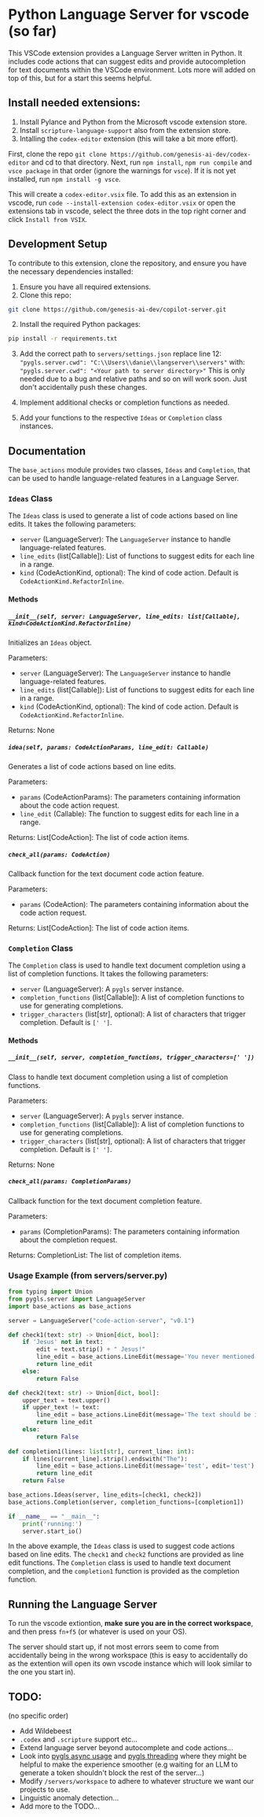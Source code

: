 # Python Language Server for vscode (so far)
This VSCode extension provides a Language Server written in Python. It includes code actions that can suggest edits and provide autocompletion for text documents within the VSCode environment. Lots more will added on top of this, but for a start this seems helpful.
## Install needed extensions:
1. Install Pylance and Python from the Microsoft vscode extension store.
2. Install `scripture-language-support` also from the extension store.
3. Intalling the `codex-editor` extension (this will take a bit more effort).

First, clone the repo `git clone https://github.com/genesis-ai-dev/codex-editor` and cd to that directory. Next, run `npm install`, `npm run compile` and `vsce package` in that order (ignore the warnings for `vsce`). If it is not yet installed, run `npm install -g vsce`.

This will create a `codex-editor.vsix` file. To add this as an extension in vscode, run `code --install-extension codex-editor.vsix` or open the extensions tab in vscode, select the three dots in the top right corner and click `Install from VSIX`.

## Development Setup

To contribute to this extension, clone the repository, and ensure you have the necessary dependencies installed:

1. Ensure you have all required extensions.
2. Clone this repo:
```bash
git clone https://github.com/genesis-ai-dev/copilot-server.git
```
2. Install the required Python packages:

```bash
pip install -r requirements.txt
```

3. Add the correct path to `servers/settings.json`
replace line 12:
    ```"pygls.server.cwd": "C:\\Users\\danie\\langserver\\servers"```
with:
    ```"pygls.server.cwd": "<Your path to server directory>"```
This is only needed due to a bug and relative paths and so on will work soon. Just don't accidentally push these changes.

4. Implement additional checks or completion functions as needed.
5. Add your functions to the respective `Ideas` or `Completion` class instances.
## Documentation

The `base_actions` module provides two classes, `Ideas` and `Completion`, that can be used to handle language-related features in a Language Server.

### `Ideas` Class

The `Ideas` class is used to generate a list of code actions based on line edits. It takes the following parameters:

- `server` (LanguageServer): The `LanguageServer` instance to handle language-related features.
- `line_edits` (list[Callable]): List of functions to suggest edits for each line in a range.
- `kind` (CodeActionKind, optional): The kind of code action. Default is `CodeActionKind.RefactorInline`.

#### Methods

##### `__init__(self, server: LanguageServer, line_edits: list[Callable], kind=CodeActionKind.RefactorInline)`

Initializes an `Ideas` object.

Parameters:
- `server` (LanguageServer): The `LanguageServer` instance to handle language-related features.
- `line_edits` (list[Callable]): List of functions to suggest edits for each line in a range.
- `kind` (CodeActionKind, optional): The kind of code action. Default is `CodeActionKind.RefactorInline`.

Returns:
None

##### `idea(self, params: CodeActionParams, line_edit: Callable)`

Generates a list of code actions based on line edits.

Parameters:
- `params` (CodeActionParams): The parameters containing information about the code action request.
- `line_edit` (Callable): The function to suggest edits for each line in a range.

Returns:
List[CodeAction]: The list of code action items.

##### `check_all(params: CodeAction)`

Callback function for the text document code action feature.

Parameters:
- `params` (CodeAction): The parameters containing information about the code action request.

Returns:
List[CodeAction]: The list of code action items.

### `Completion` Class

The `Completion` class is used to handle text document completion using a list of completion functions. It takes the following parameters:

- `server` (LanguageServer): A `pygls` server instance.
- `completion_functions` (list[Callable]): A list of completion functions to use for generating completions.
- `trigger_characters` (list[str], optional): A list of characters that trigger completion. Default is `[' ']`.

#### Methods

##### `__init__(self, server, completion_functions, trigger_characters=[' '])`

Class to handle text document completion using a list of completion functions.

Parameters:
- `server` (LanguageServer): A `pygls` server instance.
- `completion_functions` (list[Callable]): A list of completion functions to use for generating completions.
- `trigger_characters` (list[str], optional): A list of characters that trigger completion. Default is `[' ']`.

Returns:
None

##### `check_all(params: CompletionParams)`

Callback function for the text document completion feature.

Parameters:
- `params` (CompletionParams): The parameters containing information about the completion request.

Returns:
CompletionList: The list of completion items.

### Usage Example (from servers/server.py)

```python
from typing import Union
from pygls.server import LanguageServer
import base_actions as base_actions

server = LanguageServer("code-action-server", "v0.1")

def check1(text: str) -> Union[dict, bool]:
    if 'Jesus' not in text:
        edit = text.strip() + " Jesus!"
        line_edit = base_actions.LineEdit(message='You never mentioned Jesus', edit=edit)
        return line_edit
    else:
        return False

def check2(text: str) -> Union[dict, bool]:
    upper_text = text.upper()
    if upper_text != text:
        line_edit = base_actions.LineEdit(message='The text should be in all caps', edit=upper_text)
        return line_edit
    else:
        return False
    
def completion1(lines: list[str], current_line: int):
    if lines[current_line].strip().endswith("The"):
        line_edit = base_actions.LineEdit(message='test', edit='test')
        return line_edit
    return False

base_actions.Ideas(server, line_edits=[check1, check2])
base_actions.Completion(server, completion_functions=[completion1])

if __name__ == "__main__":
    print('running:')
    server.start_io()
```

In the above example, the `Ideas` class is used to suggest code actions based on line edits. The `check1` and `check2` functions are provided as line edit functions. The `Completion` class is used to handle text document completion, and the `completion1` function is provided as the completion function.

## Running the Language Server

To run the vscode extiontion, **make sure you are in the correct workspace**, and then press `fn+f5` (or whatever is used on your OS).

The server should start up, if not most errors seem to come from accidentally being in the wrong workspace (this is easy to accidentally do as the extention will open its own vscode instance which will look similar to the one you start in).

## TODO:
(no specific order)
- Add Wildebeest
- `.codex` and `.scripture` support etc...
- Extend language server beyond autocomplete and code actions...
- Look into [pygls async usage](https://pygls.readthedocs.io/en/v0.11.2/pages/advanced_usage.html#asynchronous-functions-coroutines) and [pygls threading](https://pygls.readthedocs.io/en/v0.11.2/pages/advanced_usage.html#threaded-functions) where they might be helpful to make the experience smoother (e.g waiting for an LLM to generate a token shouldn't block the rest of the server...)
- Modify `/servers/workspace` to adhere to whatever structure we want our projects to use.
- Linguistic anomaly detection...
- Add more to the TODO...